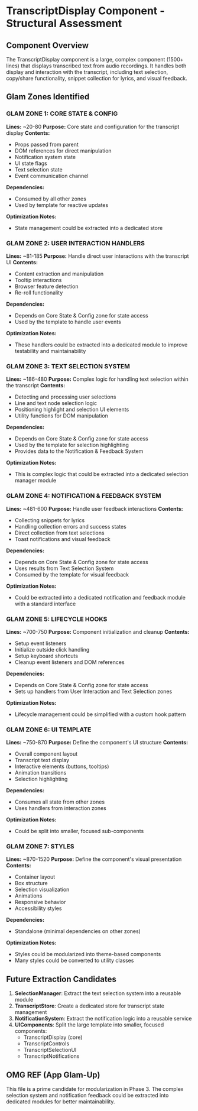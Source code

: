 # TranscriptDisplay Component - Structural Assessment

## Component Overview

The TranscriptDisplay component is a large, complex component (1500+ lines) that displays transcribed text from audio recordings. It handles both display and interaction with the transcript, including text selection, copy/share functionality, snippet collection for lyrics, and visual feedback.

## Glam Zones Identified

### GLAM ZONE 1: CORE STATE & CONFIG
**Lines:** ~20-80
**Purpose:** Core state and configuration for the transcript display
**Contents:**
- Props passed from parent
- DOM references for direct manipulation
- Notification system state
- UI state flags
- Text selection state
- Event communication channel

**Dependencies:**
- Consumed by all other zones
- Used by template for reactive updates

**Optimization Notes:**
- State management could be extracted into a dedicated store

### GLAM ZONE 2: USER INTERACTION HANDLERS
**Lines:** ~81-185
**Purpose:** Handle direct user interactions with the transcript UI
**Contents:**
- Content extraction and manipulation
- Tooltip interactions
- Browser feature detection
- Re-roll functionality

**Dependencies:**
- Depends on Core State & Config zone for state access
- Used by the template to handle user events

**Optimization Notes:**
- These handlers could be extracted into a dedicated module to improve testability and maintainability

### GLAM ZONE 3: TEXT SELECTION SYSTEM
**Lines:** ~186-480
**Purpose:** Complex logic for handling text selection within the transcript
**Contents:**
- Detecting and processing user selections
- Line and text node selection logic
- Positioning highlight and selection UI elements
- Utility functions for DOM manipulation

**Dependencies:**
- Depends on Core State & Config zone for state access
- Used by the template for selection highlighting
- Provides data to the Notification & Feedback System

**Optimization Notes:**
- This is complex logic that could be extracted into a dedicated selection manager module

### GLAM ZONE 4: NOTIFICATION & FEEDBACK SYSTEM
**Lines:** ~481-600
**Purpose:** Handle user feedback interactions
**Contents:**
- Collecting snippets for lyrics
- Handling collection errors and success states
- Direct collection from text selections
- Toast notifications and visual feedback

**Dependencies:**
- Depends on Core State & Config zone for state access
- Uses results from Text Selection System
- Consumed by the template for visual feedback

**Optimization Notes:**
- Could be extracted into a dedicated notification and feedback module with a standard interface

### GLAM ZONE 5: LIFECYCLE HOOKS
**Lines:** ~700-750
**Purpose:** Component initialization and cleanup
**Contents:**
- Setup event listeners
- Initialize outside click handling
- Setup keyboard shortcuts
- Cleanup event listeners and DOM references

**Dependencies:** 
- Depends on Core State & Config zone for state access
- Sets up handlers from User Interaction and Text Selection zones

**Optimization Notes:**
- Lifecycle management could be simplified with a custom hook pattern

### GLAM ZONE 6: UI TEMPLATE
**Lines:** ~750-870
**Purpose:** Define the component's UI structure
**Contents:**
- Overall component layout
- Transcript text display
- Interactive elements (buttons, tooltips)
- Animation transitions
- Selection highlighting

**Dependencies:**
- Consumes all state from other zones
- Uses handlers from interaction zones

**Optimization Notes:**
- Could be split into smaller, focused sub-components

### GLAM ZONE 7: STYLES
**Lines:** ~870-1520
**Purpose:** Define the component's visual presentation
**Contents:**
- Container layout
- Box structure
- Selection visualization
- Animations
- Responsive behavior
- Accessibility styles

**Dependencies:**
- Standalone (minimal dependencies on other zones)

**Optimization Notes:**
- Styles could be modularized into theme-based components
- Many styles could be converted to utility classes

## Future Extraction Candidates

1. **SelectionManager**: Extract the text selection system into a reusable module
2. **TranscriptStore**: Create a dedicated store for transcript state management
3. **NotificationSystem**: Extract the notification logic into a reusable service
4. **UIComponents**: Split the large template into smaller, focused components:
   - TranscriptDisplay (core)
   - TranscriptControls
   - TranscriptSelectionUI
   - TranscriptNotifications

## OMG REF (App Glam-Up)
This file is a prime candidate for modularization in Phase 3. The complex selection system and notification feedback could be extracted into dedicated modules for better maintainability.
